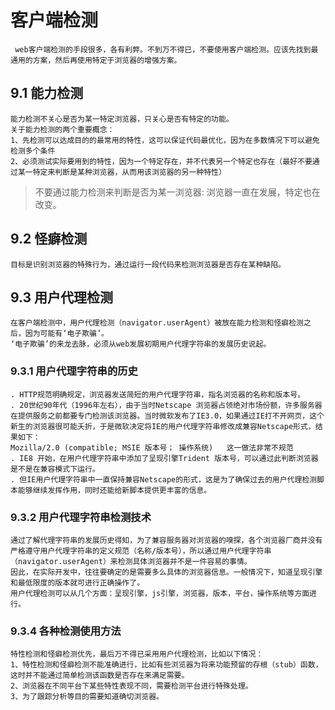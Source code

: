 # 客户端检测  
     
     web客户端检测的手段很多，各有利弊。不到万不得已，不要使用客户端检测。应该先找到最通用的方案，然后再使用特定于浏览器的增强方案。  

## 9.1 能力检测  

    能力检测不关心是否为某一特定浏览器，只关心是否有特定的功能。  
    关于能力检测的两个重要概念：  
    1、先检测可以达成目的的最常用的特性，这可以保证代码最优化，因为在多数情况下可以避免检测多个条件  
    2、必须测试实际要用到的特性，因为一个特定存在，并不代表另一个特定也存在（最好不要通过某一特定来判断是某种浏览器，从而用该浏览器的另一种特性）  

> 不要通过能力检测来判断是否为某一浏览器: 浏览器一直在发展，特定也在改变。   

## 9.2 怪癖检测  

    目标是识别浏览器的特殊行为，通过运行一段代码来检测浏览器是否存在某种缺陷。    

## 9.3 用户代理检测  

    在客户端检测中，用户代理检测（navigator.userAgent）被放在能力检测和怪癖检测之后，因为可能有‘电子欺骗’。  
    ‘电子欺骗’的来龙去脉，必须从web发展初期用户代理字符串的发展历史说起。  

### 9.3.1 用户代理字符串的历史  
 
    . HTTP规范明确规定，浏览器发送简短的用户代理字符串，指名浏览器的名称和版本号。  
    . 20世纪90年代（1996年左右），由于当时Netscape 浏览器占领绝对市场份额，许多服务器在提供服务之前都要专门检测该浏览器。当时微软发布了IE3.0，如果通过IE打不开网页，这个新生的浏览器很可能夭折，于是微软决定将IE的用户代理字符串修改成兼容Netscape形式，结果如下：  
    Mozilla/2.0 (compatible; MSIE 版本号； 操作系统)   这一做法非常不规范  
    . IE8 开始，在用户代理字符串中添加了呈现引擎Trident 版本号，可以通过此判断浏览器是不是在兼容模式下运行。   
    . 但IE用户代理字符串中一直保持兼容Netscape的形式，这是为了确保过去的用户代理检测脚本能够继续发挥作用，同时还能给新脚本提供更丰富的信息。     

### 9.3.2 用户代理字符串检测技术   

    通过了解代理字符串的发展历史得知，为了兼容服务器对浏览器的嗅探，各个浏览器厂商并没有严格遵守用户代理字符串的定义规范（名称/版本号），所以通过用户代理字符串（navigator.userAgent）来检测具体浏览器并不是一件容易的事情。  
    因此，在实际开发中，往往要确定的是需要多么具体的浏览器信息。一般情况下，知道呈现引擎和最低限度的版本就可进行正确操作了。  
    用户代理检测可以从几个方面：呈现引擎，js引擎，浏览器，版本，平台，操作系统等方面进行。  

### 9.3.4 各种检测使用方法  

    特性检测和怪癖检测优先，最后万不得已采用用户代理检测，比如以下情况：  
    1、特性检测和怪癖检测不能准确进行，比如有些浏览器为将来功能预留的存根（stub）函数，这时并不能通过简单检测该函数是否存在来满足需要。 
    2、浏览器在不同平台下某些特性表现不同，需要检测平台进行特殊处理。  
    3、为了跟踪分析等目的需要知道确切浏览器。  